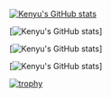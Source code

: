 [![Kenyu's GitHub stats](https://github-readme-stats.vercel.app/api?username=kenyu1023mori&count_private=true&show_icons=true&theme=algolia)](https://github.com/kenyu1023mori/github-readme-stats)

[![Kenyu's GitHub stats](http://github-profile-summary-cards.vercel.app/api/cards/profile-details?username=kenyu1023mori&theme=2077)]

[![Kenyu's GitHub stats](http://github-profile-summary-cards.vercel.app/api/cards/repos-per-language?username=kenyu1023mori&theme=2077)]

[![Kenyu's GitHub stats](http://github-profile-summary-cards.vercel.app/api/cards/most-commit-language?username=kenyu1023mori&theme=2077)]

[![trophy](https://github-profile-trophy.vercel.app/?username=kenyu1023mori&thema=algolia)](https://github.com/kenyu1023mori/github-profile-trophy)
